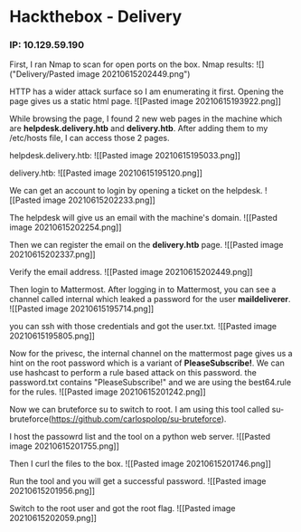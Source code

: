 # Hackthebox - Delivery
### IP: 10.129.59.190

First, I ran Nmap to scan for open ports on the box.
Nmap results:
![]("Delivery/Pasted image 20210615202449.png")

HTTP has a wider attack surface so I am enumerating it first.
Opening the page gives us a static html page.
![[Pasted image 20210615193922.png]]

While browsing the page, I found 2 new web pages in the machine which are **helpdesk.delivery.htb** and **delivery.htb**.  After adding them to my /etc/hosts file, I can access those 2 pages.

helpdesk.delivery.htb:
![[Pasted image 20210615195033.png]]

delivery.htb:
![[Pasted image 20210615195120.png]]

We can get an account to login by opening a ticket on the helpdesk.
![[Pasted image 20210615202233.png]]

The helpdesk will give us an email with the machine's domain.
![[Pasted image 20210615202254.png]]

Then we can register the email on the **delivery.htb** page.
![[Pasted image 20210615202337.png]]

Verify the email address.
![[Pasted image 20210615202449.png]]

Then login to Mattermost. After logging in to Mattermost, you can see a channel called internal which leaked a password for the user **maildeliverer**.
![[Pasted image 20210615195714.png]]

you can ssh with those credentials and got the user.txt.
![[Pasted image 20210615195805.png]]

Now for the privesc, the internal channel on the mattermost page gives us a hint on the root password which is a variant of **PleaseSubscribe!**. We can use hashcast to perform a rule based attack on this password.
the password.txt contains "PleaseSubscribe!" and we are using the best64.rule for the rules.
![[Pasted image 20210615201242.png]]

Now we can bruteforce su to switch to root. I am using this tool called su-bruteforce(https://github.com/carlospolop/su-bruteforce).

I host the passowrd list and the tool on a python web server.
![[Pasted image 20210615201755.png]]

Then I curl the files to the box.
![[Pasted image 20210615201746.png]]

Run the tool and you will get a successful password.
![[Pasted image 20210615201956.png]]

Switch to the root user and got the root flag.
![[Pasted image 20210615202059.png]]
